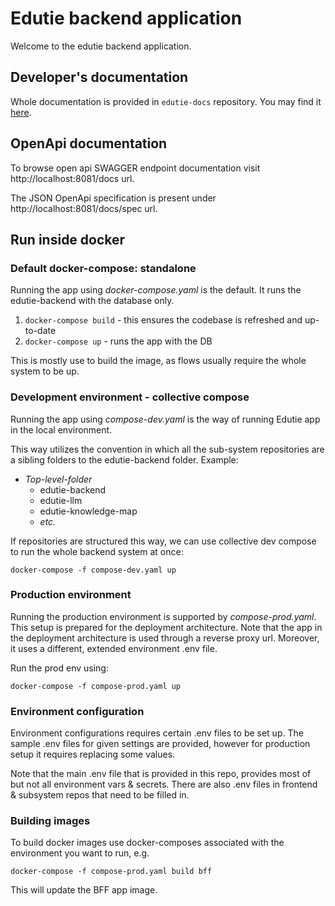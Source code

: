 # Edutie backend application

Welcome to the edutie backend application.

## Developer's documentation

Whole documentation is provided in `edutie-docs` repository. You may find it [here](https://github.com/EdutieProject/edutie-docs).

## OpenApi documentation

To browse open api SWAGGER endpoint documentation visit http://localhost:8081/docs url.

The JSON OpenApi specification is present under http://localhost:8081/docs/spec url.

## Run inside docker

### Default docker-compose: standalone

Running the app using *docker-compose.yaml* is the default. It runs the edutie-backend with the database only.

1. `docker-compose build` - this ensures the codebase is refreshed and up-to-date
2. `docker-compose up` - runs the app with the DB

This is mostly use to build the image, as flows usually require the whole system to be up.

### Development environment - collective compose

Running the app using *compose-dev.yaml* is the way of running Edutie app in the local environment. 

This way utilizes the convention in which all the sub-system repositories are a sibling folders to the edutie-backend 
folder. Example:
 - *Top-level-folder*
   - edutie-backend
   - edutie-llm
   - edutie-knowledge-map
   - *etc.*

If repositories are structured this way, we can use collective dev compose to run the whole backend system at once:

```shell
docker-compose -f compose-dev.yaml up
```

### Production environment

Running the production environment is supported by *compose-prod.yaml*. This setup is prepared for the deployment architecture. Note that the app in the deployment architecture is used through a reverse proxy url. Moreover, it uses a different, extended environment .env file.

Run the prod env using:

```shell
docker-compose -f compose-prod.yaml up
```

### Environment configuration

Environment configurations requires certain .env files to be set up. The sample .env files for given settings are provided,
however for production setup it requires replacing some values.

Note that the main .env file that is provided in this repo, provides most of but not all environment vars & secrets. 
There are also .env files in frontend & subsystem repos that need to be filled in.

### Building images
To build docker images use docker-composes associated with the environment you want to run, e.g.

```shell
docker-compose -f compose-prod.yaml build bff 
```

This will update the BFF app image.

